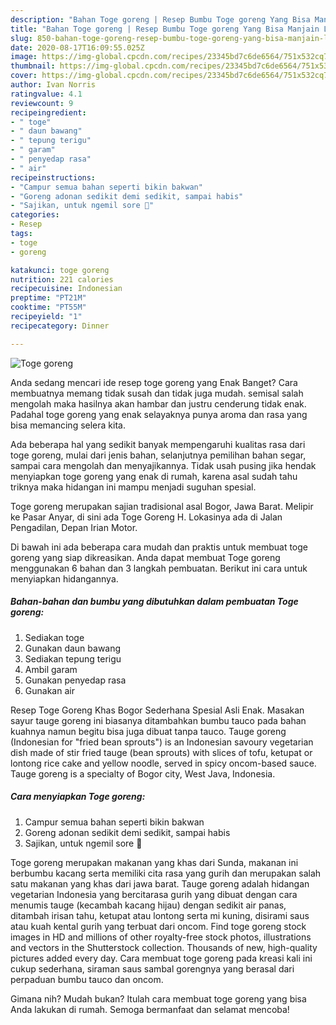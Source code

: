 ```yaml
---
description: "Bahan Toge goreng | Resep Bumbu Toge goreng Yang Bisa Manjain Lidah"
title: "Bahan Toge goreng | Resep Bumbu Toge goreng Yang Bisa Manjain Lidah"
slug: 850-bahan-toge-goreng-resep-bumbu-toge-goreng-yang-bisa-manjain-lidah
date: 2020-08-17T16:09:55.025Z
image: https://img-global.cpcdn.com/recipes/23345bd7c6de6564/751x532cq70/toge-goreng-foto-resep-utama.jpg
thumbnail: https://img-global.cpcdn.com/recipes/23345bd7c6de6564/751x532cq70/toge-goreng-foto-resep-utama.jpg
cover: https://img-global.cpcdn.com/recipes/23345bd7c6de6564/751x532cq70/toge-goreng-foto-resep-utama.jpg
author: Ivan Norris
ratingvalue: 4.1
reviewcount: 9
recipeingredient:
- " toge"
- " daun bawang"
- " tepung terigu"
- " garam"
- " penyedap rasa"
- " air"
recipeinstructions:
- "Campur semua bahan seperti bikin bakwan"
- "Goreng adonan sedikit demi sedikit, sampai habis"
- "Sajikan, untuk ngemil sore 🤗"
categories:
- Resep
tags:
- toge
- goreng

katakunci: toge goreng 
nutrition: 221 calories
recipecuisine: Indonesian
preptime: "PT21M"
cooktime: "PT55M"
recipeyield: "1"
recipecategory: Dinner

---
```



![Toge goreng](https://img-global.cpcdn.com/recipes/23345bd7c6de6564/751x532cq70/toge-goreng-foto-resep-utama.jpg)

Anda sedang mencari ide resep toge goreng yang Enak Banget? Cara membuatnya memang tidak susah dan tidak juga mudah. semisal salah mengolah maka hasilnya akan hambar dan justru cenderung tidak enak. Padahal toge goreng yang enak selayaknya punya aroma dan rasa yang bisa memancing selera kita.

Ada beberapa hal yang sedikit banyak mempengaruhi kualitas rasa dari toge goreng, mulai dari jenis bahan, selanjutnya pemilihan bahan segar, sampai cara mengolah dan menyajikannya. Tidak usah pusing jika hendak menyiapkan toge goreng yang enak di rumah, karena asal sudah tahu triknya maka hidangan ini mampu menjadi suguhan spesial.

Toge goreng merupakan sajian tradisional asal Bogor, Jawa Barat. Melipir ke Pasar Anyar, di sini ada Toge Goreng H. Lokasinya ada di Jalan Pengadilan, Depan Irian Motor.


Di bawah ini ada beberapa cara mudah dan praktis untuk membuat toge goreng yang siap dikreasikan. Anda dapat membuat Toge goreng menggunakan 6 bahan dan 3 langkah pembuatan. Berikut ini cara untuk menyiapkan hidangannya.

<!--inarticleads1-->

##### Bahan-bahan dan bumbu yang dibutuhkan dalam pembuatan Toge goreng:

1. Sediakan  toge
1. Gunakan  daun bawang
1. Sediakan  tepung terigu
1. Ambil  garam
1. Gunakan  penyedap rasa
1. Gunakan  air


Resep Toge Goreng Khas Bogor Sederhana Spesial Asli Enak. Masakan sayur tauge goreng ini biasanya ditambahkan bumbu tauco pada bahan kuahnya namun begitu bisa juga dibuat tanpa tauco. Tauge goreng (Indonesian for &#34;fried bean sprouts&#34;) is an Indonesian savoury vegetarian dish made of stir fried tauge (bean sprouts) with slices of tofu, ketupat or lontong rice cake and yellow noodle, served in spicy oncom-based sauce. Tauge goreng is a specialty of Bogor city, West Java, Indonesia. 

<!--inarticleads2-->

##### Cara menyiapkan Toge goreng:

1. Campur semua bahan seperti bikin bakwan
1. Goreng adonan sedikit demi sedikit, sampai habis
1. Sajikan, untuk ngemil sore 🤗


Toge goreng merupakan makanan yang khas dari Sunda, makanan ini berbumbu kacang serta memiliki cita rasa yang gurih dan merupakan salah satu makanan yang khas dari jawa barat. Tauge goreng adalah hidangan vegetarian Indonesia yang bercitarasa gurih yang dibuat dengan cara menumis tauge (kecambah kacang hijau) dengan sedikit air panas, ditambah irisan tahu, ketupat atau lontong serta mi kuning, disirami saus atau kuah kental gurih yang terbuat dari oncom. Find toge goreng stock images in HD and millions of other royalty-free stock photos, illustrations and vectors in the Shutterstock collection. Thousands of new, high-quality pictures added every day. Cara membuat toge goreng pada kreasi kali ini cukup sederhana, siraman saus sambal gorengnya yang berasal dari perpaduan bumbu tauco dan oncom. 

Gimana nih? Mudah bukan? Itulah cara membuat toge goreng yang bisa Anda lakukan di rumah. Semoga bermanfaat dan selamat mencoba!
